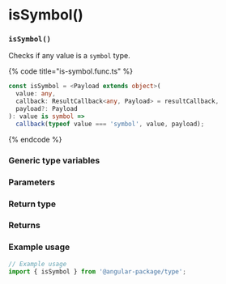 # isSymbol()

### `isSymbol()`

Checks if any value is a `symbol` type.

{% code title="is-symbol.func.ts" %}
```typescript
const isSymbol = <Payload extends object>(
  value: any,
  callback: ResultCallback<any, Payload> = resultCallback,
  payload?: Payload
): value is symbol =>
  callback(typeof value === 'symbol', value, payload);
```
{% endcode %}

### Generic type variables

### Parameters

### Return type

### Returns

### Example usage

```typescript
// Example usage
import { isSymbol } from '@angular-package/type';

```

